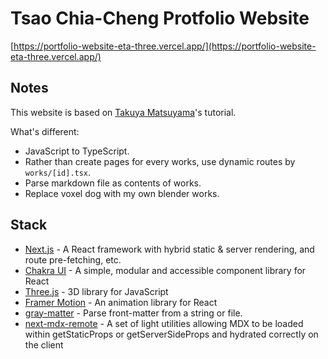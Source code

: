 # Tsao Chia-Cheng Protfolio Website

[https://portfolio-website-eta-three.vercel.app/](https://portfolio-website-eta-three.vercel.app/)

## Notes

This website is based on [Takuya Matsuyama](https://github.com/craftzdog/craftzdog-homepage)'s tutorial.

What's different:

- JavaScript to TypeScript.
- Rather than create pages for every works, use dynamic routes by `works/[id].tsx`.
- Parse markdown file as contents of works.
- Replace voxel dog with my own blender works.

## Stack

- [Next.js](https://nextjs.org/) - A React framework with hybrid static & server rendering, and route pre-fetching, etc.
- [Chakra UI](https://chakra-ui.com/) - A simple, modular and accessible component library for React
- [Three.js](https://threejs.org/) - 3D library for JavaScript
- [Framer Motion](https://www.framer.com/motion/) - An animation library for React
- [gray-matter](https://github.com/jonschlinkert/gray-matter) - Parse front-matter from a string or file.
- [next-mdx-remote](https://github.com/hashicorp/next-mdx-remote) - A set of light utilities allowing MDX to be loaded within getStaticProps or getServerSideProps and hydrated correctly on the client

